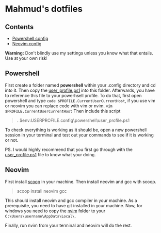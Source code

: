 # Mahmud's dotfiles

## Contents

- [Powershell config](#Powershell)
- [Neovim config](#Neovim)

**Warning:** Don't blindly use my settings unless you know what that entails. Use at your own risk!

## Powershell

First create a folder named **powershell** within your .config directory and cd into it. Then copy the [user_profile.ps1](https://github.com/mahmudhasankhan/dotfiles/blob/master/.config/powershell/user_profile.ps1)
into this folder. Afterwards, you have to reference this file to your powerhsell profile. To do that, first open powershell and type `code $PROFILE.CurrentUserCurrentHost`, if you use vim or neovim you can replace code with vim or nvim. `vim $PROFILE.CurrentUserCurrentHost` Then include this script 

> . $env:USERPROFILE\.config\powershell\user_profile.ps1

To check everything is working as it should be, open a new powershell session in your terminal and test out your commands to see if it is working or not.

PS. I would highly recommend that you first go through with the [user_profile.ps1](https://github.com/mahmudhasankhan/dotfiles/blob/master/.config/powershell/user_profile.ps1) file to know what your doing.


## Neovim

First install [scoop](https://scoop.sh/) in your machine. Then install neovim and gcc with scoop.

> scoop install neovim gcc

This should install neovim and gcc compiler in your machine. As a prerequisite, you need to have git installed in your machine. 
Now, for windows you need to copy the [nvim](https://github.com/mahmudhasankhan/dotfiles/tree/master/.config/nvim) folder to your `C:\Users\username\AppData\Local\`. 

Finally, run nvim from your terminal and neovim will do the rest.
